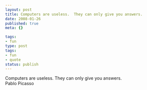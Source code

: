 ```yaml
---
layout: post
title: Computers are useless.  They can only give you answers.
date: 2008-01-26
published: true
meta: {}

tags:
- fun
type: post
tags:
- fun
- quote
status: publish
---
```

Computers are useless.  They can only give you answers.<br />Pablo Picasso
